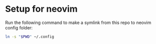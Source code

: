 # Setup for neovim

Run the following command to make a symlink from this repo to neovim config folder:

```bash
ln -s "$PWD" ~/.config
```
